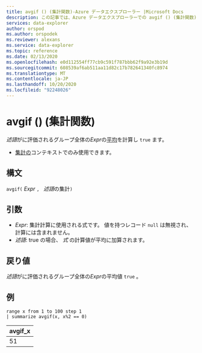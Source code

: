 ```yaml
---
title: avgif () (集計関数)-Azure データエクスプローラー |Microsoft Docs
description: この記事では、Azure データエクスプローラーでの avgif () (集計関数) について説明します。
services: data-explorer
author: orspod
ms.author: orspodek
ms.reviewer: alexans
ms.service: data-explorer
ms.topic: reference
ms.date: 02/13/2020
ms.openlocfilehash: e0d112554ff77cb9c591f787bbb62f9a92e3b19d
ms.sourcegitcommit: 608539af6ab511aa11d82c17b782641340fc8974
ms.translationtype: MT
ms.contentlocale: ja-JP
ms.lasthandoff: 10/20/2020
ms.locfileid: "92248026"
---
```

# <a name="avgif-aggregation-function"></a>avgif () (集計関数)

*述語*がに評価されるグループ全体の*Expr*の[平均](avg-aggfunction.md)を計算し `true` ます。

* [集計の](summarizeoperator.md)コンテキストでのみ使用できます。

## <a name="syntax"></a>構文

`avgif(` *Expr* `, ` *述語*の集計`)`

## <a name="arguments"></a>引数

* *Expr*: 集計計算に使用される式です。 値を持つレコード `null` は無視され、計算には含まれません。
* *述語*: true の場合、 *式* の計算値が平均に加算されます。

## <a name="returns"></a>戻り値

*述語*がに評価されるグループ全体の*Expr*の平均値 `true` 。
 
## <a name="examples"></a>例

```kusto
range x from 1 to 100 step 1
| summarize avgif(x, x%2 == 0)
```

|avgif_x|
|---|
|51|